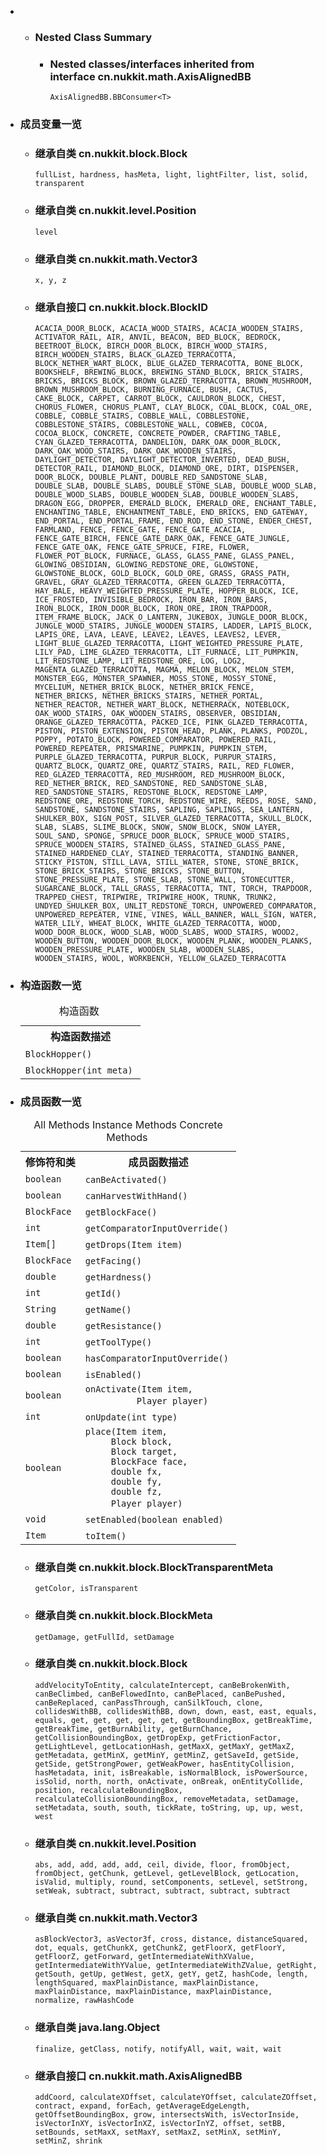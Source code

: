 <div class="summary">
<ul class="blockList">
<li class="blockList">
<!-- ======== NESTED CLASS SUMMARY ======== -->
<ul class="blockList">
<li class="blockList"><a name="nested.class.summary">
<!--   -->
</a>
<h3>Nested Class Summary</h3>
<ul class="blockList">
<li class="blockList"><a name="nested.classes.inherited.from.class.cn.nukkit.math.AxisAlignedBB">
<!--   -->
</a>
<h3>Nested classes/interfaces inherited from interface cn.nukkit.math.<a  title="interface in cn.nukkit.math">AxisAlignedBB</a></h3>
<code><a  title="interface in cn.nukkit.math">AxisAlignedBB.BBConsumer</a>&lt;<a  title="type parameter in AxisAlignedBB.BBConsumer">T</a>&gt;</code></li>
</ul>
</li>
</ul>  
<li class="blockList"><a name="field.summary">
<!--   -->
</a>
<h3>成员变量一览</h3>
<ul class="blockList">
<li class="blockList"><a name="fields.inherited.from.class.cn.nukkit.block.Block">
<!--   -->
</a>
<h3>继承自类 cn.nukkit.block.<a  title="class in cn.nukkit.block">Block</a></h3>
<code><a >fullList</a>, <a >hardness</a>, <a >hasMeta</a>, <a >light</a>, <a >lightFilter</a>, <a >list</a>, <a >solid</a>, <a >transparent</a></code></li>
</ul>
<ul class="blockList">
<li class="blockList"><a name="fields.inherited.from.class.cn.nukkit.level.Position">
<!--   -->
</a>
<h3>继承自类 cn.nukkit.level.<a  title="class in cn.nukkit.level">Position</a></h3>
<code><a >level</a></code></li>
</ul>
<ul class="blockList">
<li class="blockList"><a name="fields.inherited.from.class.cn.nukkit.math.Vector3">
<!--   -->
</a>
<h3>继承自类 cn.nukkit.math.<a  title="class in cn.nukkit.math">Vector3</a></h3>
<code><a >x</a>, <a >y</a>, <a >z</a></code></li>
</ul>
<ul class="blockList">
<li class="blockList"><a name="fields.inherited.from.class.cn.nukkit.block.BlockID">
<!--   -->
</a>
<h3>继承自接口 cn.nukkit.block.<a  title="interface in cn.nukkit.block">BlockID</a></h3>
<code><a >ACACIA_DOOR_BLOCK</a>, <a >ACACIA_WOOD_STAIRS</a>, <a >ACACIA_WOODEN_STAIRS</a>, <a >ACTIVATOR_RAIL</a>, <a >AIR</a>, <a >ANVIL</a>, <a >BEACON</a>, <a >BED_BLOCK</a>, <a >BEDROCK</a>, <a >BEETROOT_BLOCK</a>, <a >BIRCH_DOOR_BLOCK</a>, <a >BIRCH_WOOD_STAIRS</a>, <a >BIRCH_WOODEN_STAIRS</a>, <a >BLACK_GLAZED_TERRACOTTA</a>, <a >BLOCK_NETHER_WART_BLOCK</a>, <a >BLUE_GLAZED_TERRACOTTA</a>, <a >BONE_BLOCK</a>, <a >BOOKSHELF</a>, <a >BREWING_BLOCK</a>, <a >BREWING_STAND_BLOCK</a>, <a >BRICK_STAIRS</a>, <a >BRICKS</a>, <a >BRICKS_BLOCK</a>, <a >BROWN_GLAZED_TERRACOTTA</a>, <a >BROWN_MUSHROOM</a>, <a >BROWN_MUSHROOM_BLOCK</a>, <a >BURNING_FURNACE</a>, <a >BUSH</a>, <a >CACTUS</a>, <a >CAKE_BLOCK</a>, <a >CARPET</a>, <a >CARROT_BLOCK</a>, <a >CAULDRON_BLOCK</a>, <a >CHEST</a>, <a >CHORUS_FLOWER</a>, <a >CHORUS_PLANT</a>, <a >CLAY_BLOCK</a>, <a >COAL_BLOCK</a>, <a >COAL_ORE</a>, <a >COBBLE</a>, <a >COBBLE_STAIRS</a>, <a >COBBLE_WALL</a>, <a >COBBLESTONE</a>, <a >COBBLESTONE_STAIRS</a>, <a >COBBLESTONE_WALL</a>, <a >COBWEB</a>, <a >COCOA</a>, <a >COCOA_BLOCK</a>, <a >CONCRETE</a>, <a >CONCRETE_POWDER</a>, <a >CRAFTING_TABLE</a>, <a >CYAN_GLAZED_TERRACOTTA</a>, <a >DANDELION</a>, <a >DARK_OAK_DOOR_BLOCK</a>, <a >DARK_OAK_WOOD_STAIRS</a>, <a >DARK_OAK_WOODEN_STAIRS</a>, <a >DAYLIGHT_DETECTOR</a>, <a >DAYLIGHT_DETECTOR_INVERTED</a>, <a >DEAD_BUSH</a>, <a >DETECTOR_RAIL</a>, <a >DIAMOND_BLOCK</a>, <a >DIAMOND_ORE</a>, <a >DIRT</a>, <a >DISPENSER</a>, <a >DOOR_BLOCK</a>, <a >DOUBLE_PLANT</a>, <a >DOUBLE_RED_SANDSTONE_SLAB</a>, <a >DOUBLE_SLAB</a>, <a >DOUBLE_SLABS</a>, <a >DOUBLE_STONE_SLAB</a>, <a >DOUBLE_WOOD_SLAB</a>, <a >DOUBLE_WOOD_SLABS</a>, <a >DOUBLE_WOODEN_SLAB</a>, <a >DOUBLE_WOODEN_SLABS</a>, <a >DRAGON_EGG</a>, <a >DROPPER</a>, <a >EMERALD_BLOCK</a>, <a >EMERALD_ORE</a>, <a >ENCHANT_TABLE</a>, <a >ENCHANTING_TABLE</a>, <a >ENCHANTMENT_TABLE</a>, <a >END_BRICKS</a>, <a >END_GATEWAY</a>, <a >END_PORTAL</a>, <a >END_PORTAL_FRAME</a>, <a >END_ROD</a>, <a >END_STONE</a>, <a >ENDER_CHEST</a>, <a >FARMLAND</a>, <a >FENCE</a>, <a >FENCE_GATE</a>, <a >FENCE_GATE_ACACIA</a>, <a >FENCE_GATE_BIRCH</a>, <a >FENCE_GATE_DARK_OAK</a>, <a >FENCE_GATE_JUNGLE</a>, <a >FENCE_GATE_OAK</a>, <a >FENCE_GATE_SPRUCE</a>, <a >FIRE</a>, <a >FLOWER</a>, <a >FLOWER_POT_BLOCK</a>, <a >FURNACE</a>, <a >GLASS</a>, <a >GLASS_PANE</a>, <a >GLASS_PANEL</a>, <a >GLOWING_OBSIDIAN</a>, <a >GLOWING_REDSTONE_ORE</a>, <a >GLOWSTONE</a>, <a >GLOWSTONE_BLOCK</a>, <a >GOLD_BLOCK</a>, <a >GOLD_ORE</a>, <a >GRASS</a>, <a >GRASS_PATH</a>, <a >GRAVEL</a>, <a >GRAY_GLAZED_TERRACOTTA</a>, <a >GREEN_GLAZED_TERRACOTTA</a>, <a >HAY_BALE</a>, <a >HEAVY_WEIGHTED_PRESSURE_PLATE</a>, <a >HOPPER_BLOCK</a>, <a >ICE</a>, <a >ICE_FROSTED</a>, <a >INVISIBLE_BEDROCK</a>, <a >IRON_BAR</a>, <a >IRON_BARS</a>, <a >IRON_BLOCK</a>, <a >IRON_DOOR_BLOCK</a>, <a >IRON_ORE</a>, <a >IRON_TRAPDOOR</a>, <a >ITEM_FRAME_BLOCK</a>, <a >JACK_O_LANTERN</a>, <a >JUKEBOX</a>, <a >JUNGLE_DOOR_BLOCK</a>, <a >JUNGLE_WOOD_STAIRS</a>, <a >JUNGLE_WOODEN_STAIRS</a>, <a >LADDER</a>, <a >LAPIS_BLOCK</a>, <a >LAPIS_ORE</a>, <a >LAVA</a>, <a >LEAVE</a>, <a >LEAVE2</a>, <a >LEAVES</a>, <a >LEAVES2</a>, <a >LEVER</a>, <a >LIGHT_BLUE_GLAZED_TERRACOTTA</a>, <a >LIGHT_WEIGHTED_PRESSURE_PLATE</a>, <a >LILY_PAD</a>, <a >LIME_GLAZED_TERRACOTTA</a>, <a >LIT_FURNACE</a>, <a >LIT_PUMPKIN</a>, <a >LIT_REDSTONE_LAMP</a>, <a >LIT_REDSTONE_ORE</a>, <a >LOG</a>, <a >LOG2</a>, <a >MAGENTA_GLAZED_TERRACOTTA</a>, <a >MAGMA</a>, <a >MELON_BLOCK</a>, <a >MELON_STEM</a>, <a >MONSTER_EGG</a>, <a >MONSTER_SPAWNER</a>, <a >MOSS_STONE</a>, <a >MOSSY_STONE</a>, <a >MYCELIUM</a>, <a >NETHER_BRICK_BLOCK</a>, <a >NETHER_BRICK_FENCE</a>, <a >NETHER_BRICKS</a>, <a >NETHER_BRICKS_STAIRS</a>, <a >NETHER_PORTAL</a>, <a >NETHER_REACTOR</a>, <a >NETHER_WART_BLOCK</a>, <a >NETHERRACK</a>, <a >NOTEBLOCK</a>, <a >OAK_WOOD_STAIRS</a>, <a >OAK_WOODEN_STAIRS</a>, <a >OBSERVER</a>, <a >OBSIDIAN</a>, <a >ORANGE_GLAZED_TERRACOTTA</a>, <a >PACKED_ICE</a>, <a >PINK_GLAZED_TERRACOTTA</a>, <a >PISTON</a>, <a >PISTON_EXTENSION</a>, <a >PISTON_HEAD</a>, <a >PLANK</a>, <a >PLANKS</a>, <a >PODZOL</a>, <a >POPPY</a>, <a >POTATO_BLOCK</a>, <a >POWERED_COMPARATOR</a>, <a >POWERED_RAIL</a>, <a >POWERED_REPEATER</a>, <a >PRISMARINE</a>, <a >PUMPKIN</a>, <a >PUMPKIN_STEM</a>, <a >PURPLE_GLAZED_TERRACOTTA</a>, <a >PURPUR_BLOCK</a>, <a >PURPUR_STAIRS</a>, <a >QUARTZ_BLOCK</a>, <a >QUARTZ_ORE</a>, <a >QUARTZ_STAIRS</a>, <a >RAIL</a>, <a >RED_FLOWER</a>, <a >RED_GLAZED_TERRACOTTA</a>, <a >RED_MUSHROOM</a>, <a >RED_MUSHROOM_BLOCK</a>, <a >RED_NETHER_BRICK</a>, <a >RED_SANDSTONE</a>, <a >RED_SANDSTONE_SLAB</a>, <a >RED_SANDSTONE_STAIRS</a>, <a >REDSTONE_BLOCK</a>, <a >REDSTONE_LAMP</a>, <a >REDSTONE_ORE</a>, <a >REDSTONE_TORCH</a>, <a >REDSTONE_WIRE</a>, <a >REEDS</a>, <a >ROSE</a>, <a >SAND</a>, <a >SANDSTONE</a>, <a >SANDSTONE_STAIRS</a>, <a >SAPLING</a>, <a >SAPLINGS</a>, <a >SEA_LANTERN</a>, <a >SHULKER_BOX</a>, <a >SIGN_POST</a>, <a >SILVER_GLAZED_TERRACOTTA</a>, <a >SKULL_BLOCK</a>, <a >SLAB</a>, <a >SLABS</a>, <a >SLIME_BLOCK</a>, <a >SNOW</a>, <a >SNOW_BLOCK</a>, <a >SNOW_LAYER</a>, <a >SOUL_SAND</a>, <a >SPONGE</a>, <a >SPRUCE_DOOR_BLOCK</a>, <a >SPRUCE_WOOD_STAIRS</a>, <a >SPRUCE_WOODEN_STAIRS</a>, <a >STAINED_GLASS</a>, <a >STAINED_GLASS_PANE</a>, <a >STAINED_HARDENED_CLAY</a>, <a >STAINED_TERRACOTTA</a>, <a >STANDING_BANNER</a>, <a >STICKY_PISTON</a>, <a >STILL_LAVA</a>, <a >STILL_WATER</a>, <a >STONE</a>, <a >STONE_BRICK</a>, <a >STONE_BRICK_STAIRS</a>, <a >STONE_BRICKS</a>, <a >STONE_BUTTON</a>, <a >STONE_PRESSURE_PLATE</a>, <a >STONE_SLAB</a>, <a >STONE_WALL</a>, <a >STONECUTTER</a>, <a >SUGARCANE_BLOCK</a>, <a >TALL_GRASS</a>, <a >TERRACOTTA</a>, <a >TNT</a>, <a >TORCH</a>, <a >TRAPDOOR</a>, <a >TRAPPED_CHEST</a>, <a >TRIPWIRE</a>, <a >TRIPWIRE_HOOK</a>, <a >TRUNK</a>, <a >TRUNK2</a>, <a >UNDYED_SHULKER_BOX</a>, <a >UNLIT_REDSTONE_TORCH</a>, <a >UNPOWERED_COMPARATOR</a>, <a >UNPOWERED_REPEATER</a>, <a >VINE</a>, <a >VINES</a>, <a >WALL_BANNER</a>, <a >WALL_SIGN</a>, <a >WATER</a>, <a >WATER_LILY</a>, <a >WHEAT_BLOCK</a>, <a >WHITE_GLAZED_TERRACOTTA</a>, <a >WOOD</a>, <a >WOOD_DOOR_BLOCK</a>, <a >WOOD_SLAB</a>, <a >WOOD_SLABS</a>, <a >WOOD_STAIRS</a>, <a >WOOD2</a>, <a >WOODEN_BUTTON</a>, <a >WOODEN_DOOR_BLOCK</a>, <a >WOODEN_PLANK</a>, <a >WOODEN_PLANKS</a>, <a >WOODEN_PRESSURE_PLATE</a>, <a >WOODEN_SLAB</a>, <a >WOODEN_SLABS</a>, <a >WOODEN_STAIRS</a>, <a >WOOL</a>, <a >WORKBENCH</a>, <a >YELLOW_GLAZED_TERRACOTTA</a></code></li>
</ul>
</li>
</ul>
<!-- ======== CONSTRUCTOR SUMMARY ======== -->
<ul class="blockList">
<li class="blockList"><a name="constructor.summary">
<!--   -->
</a>
<h3>构造函数一览</h3>
<table class="memberSummary" border="0" cellpadding="3" cellspacing="0" summary="Constructor Summary table, listing constructors, and an explanation">
<caption><span>构造函数</span><span class="tabEnd"> </span></caption>
<tr>
<th>构造函数描述</th>
</tr>
<tr class="altColor">
<td class="colOne"><code><span class="memberNameLink"><a >BlockHopper</a></span>()</code> </td>
</tr>
<tr class="rowColor">
<td class="colOne"><code><span class="memberNameLink"><a >BlockHopper</a></span>(int meta)</code> </td>
</tr>
</table>
</li>
</ul>
<!-- ========== METHOD SUMMARY =========== -->
<ul class="blockList">
<li class="blockList"><a name="method.summary">
<!--   -->
</a>
<h3>成员函数一览</h3>
<table class="memberSummary" border="0" cellpadding="3" cellspacing="0" summary="Method Summary table, listing methods, and an explanation">
<caption><span id="t0" class="activeTableTab"><span>All Methods</span><span class="tabEnd"> </span></span><span id="t2" class="tableTab"><span><a >Instance Methods</a></span><span class="tabEnd"> </span></span><span id="t4" class="tableTab"><span><a >Concrete Methods</a></span><span class="tabEnd"> </span></span></caption>
<tr>
<th>修饰符和类</th>
<th>成员函数描述</th>
</tr>
<tr id="i0" class="altColor">
<td class="colFirst"><code>boolean</code></td>
<td class="colLast"><code><span class="memberNameLink"><a >canBeActivated</a></span>()</code> </td>
</tr>
<tr id="i1" class="rowColor">
<td class="colFirst"><code>boolean</code></td>
<td class="colLast"><code><span class="memberNameLink"><a >canHarvestWithHand</a></span>()</code> </td>
</tr>
<tr id="i2" class="altColor">
<td class="colFirst"><code><a  title="enum in cn.nukkit.math">BlockFace</a></code></td>
<td class="colLast"><code><span class="memberNameLink"><a >getBlockFace</a></span>()</code> </td>
</tr>
<tr id="i3" class="rowColor">
<td class="colFirst"><code>int</code></td>
<td class="colLast"><code><span class="memberNameLink"><a >getComparatorInputOverride</a></span>()</code> </td>
</tr>
<tr id="i4" class="altColor">
<td class="colFirst"><code><a  title="class in cn.nukkit.item">Item</a>[]</code></td>
<td class="colLast"><code><span class="memberNameLink"><a >getDrops</a></span>(<a  title="class in cn.nukkit.item">Item</a> item)</code> </td>
</tr>
<tr id="i5" class="rowColor">
<td class="colFirst"><code><a  title="enum in cn.nukkit.math">BlockFace</a></code></td>
<td class="colLast"><code><span class="memberNameLink"><a >getFacing</a></span>()</code> </td>
</tr>
<tr id="i6" class="altColor">
<td class="colFirst"><code>double</code></td>
<td class="colLast"><code><span class="memberNameLink"><a >getHardness</a></span>()</code> </td>
</tr>
<tr id="i7" class="rowColor">
<td class="colFirst"><code>int</code></td>
<td class="colLast"><code><span class="memberNameLink"><a >getId</a></span>()</code> </td>
</tr>
<tr id="i8" class="altColor">
<td class="colFirst"><code><a  title="class or interface in java.lang">String</a></code></td>
<td class="colLast"><code><span class="memberNameLink"><a >getName</a></span>()</code> </td>
</tr>
<tr id="i9" class="rowColor">
<td class="colFirst"><code>double</code></td>
<td class="colLast"><code><span class="memberNameLink"><a >getResistance</a></span>()</code> </td>
</tr>
<tr id="i10" class="altColor">
<td class="colFirst"><code>int</code></td>
<td class="colLast"><code><span class="memberNameLink"><a >getToolType</a></span>()</code> </td>
</tr>
<tr id="i11" class="rowColor">
<td class="colFirst"><code>boolean</code></td>
<td class="colLast"><code><span class="memberNameLink"><a >hasComparatorInputOverride</a></span>()</code> </td>
</tr>
<tr id="i12" class="altColor">
<td class="colFirst"><code>boolean</code></td>
<td class="colLast"><code><span class="memberNameLink"><a >isEnabled</a></span>()</code> </td>
</tr>
<tr id="i13" class="rowColor">
<td class="colFirst"><code>boolean</code></td>
<td class="colLast"><code><span class="memberNameLink"><a >onActivate</a></span>(<a  title="class in cn.nukkit.item">Item</a> item,
          <a  title="class in cn.nukkit">Player</a> player)</code> </td>
</tr>
<tr id="i14" class="altColor">
<td class="colFirst"><code>int</code></td>
<td class="colLast"><code><span class="memberNameLink"><a >onUpdate</a></span>(int type)</code> </td>
</tr>
<tr id="i15" class="rowColor">
<td class="colFirst"><code>boolean</code></td>
<td class="colLast"><code><span class="memberNameLink"><a >place</a></span>(<a  title="class in cn.nukkit.item">Item</a> item,
     <a  title="class in cn.nukkit.block">Block</a> block,
     <a  title="class in cn.nukkit.block">Block</a> target,
     <a  title="enum in cn.nukkit.math">BlockFace</a> face,
     double fx,
     double fy,
     double fz,
     <a  title="class in cn.nukkit">Player</a> player)</code> </td>
</tr>
<tr id="i16" class="altColor">
<td class="colFirst"><code>void</code></td>
<td class="colLast"><code><span class="memberNameLink"><a >setEnabled</a></span>(boolean enabled)</code> </td>
</tr>
<tr id="i17" class="rowColor">
<td class="colFirst"><code><a  title="class in cn.nukkit.item">Item</a></code></td>
<td class="colLast"><code><span class="memberNameLink"><a >toItem</a></span>()</code> </td>
</tr>
</table>
<ul class="blockList">
<li class="blockList"><a name="methods.inherited.from.class.cn.nukkit.block.BlockTransparentMeta">
<!--   -->
</a>
<h3>继承自类 cn.nukkit.block.<a  title="class in cn.nukkit.block">BlockTransparentMeta</a></h3>
<code><a >getColor</a>, <a >isTransparent</a></code></li>
</ul>
<ul class="blockList">
<li class="blockList"><a name="methods.inherited.from.class.cn.nukkit.block.BlockMeta">
<!--   -->
</a>
<h3>继承自类 cn.nukkit.block.<a  title="class in cn.nukkit.block">BlockMeta</a></h3>
<code><a >getDamage</a>, <a >getFullId</a>, <a >setDamage</a></code></li>
</ul>
<ul class="blockList">
<li class="blockList"><a name="methods.inherited.from.class.cn.nukkit.block.Block">
<!--   -->
</a>
<h3>继承自类 cn.nukkit.block.<a  title="class in cn.nukkit.block">Block</a></h3>
<code><a >addVelocityToEntity</a>, <a >calculateIntercept</a>, <a >canBeBrokenWith</a>, <a >canBeClimbed</a>, <a >canBeFlowedInto</a>, <a >canBePlaced</a>, <a >canBePushed</a>, <a >canBeReplaced</a>, <a >canPassThrough</a>, <a >canSilkTouch</a>, <a >clone</a>, <a >collidesWithBB</a>, <a >collidesWithBB</a>, <a >down</a>, <a >down</a>, <a >east</a>, <a >east</a>, <a >equals</a>, <a >equals</a>, <a >get</a>, <a >get</a>, <a >get</a>, <a >get</a>, <a >get</a>, <a >getBoundingBox</a>, <a >getBreakTime</a>, <a >getBreakTime</a>, <a >getBurnAbility</a>, <a >getBurnChance</a>, <a >getCollisionBoundingBox</a>, <a >getDropExp</a>, <a >getFrictionFactor</a>, <a >getLightLevel</a>, <a >getLocationHash</a>, <a >getMaxX</a>, <a >getMaxY</a>, <a >getMaxZ</a>, <a >getMetadata</a>, <a >getMinX</a>, <a >getMinY</a>, <a >getMinZ</a>, <a >getSaveId</a>, <a >getSide</a>, <a >getSide</a>, <a >getStrongPower</a>, <a >getWeakPower</a>, <a >hasEntityCollision</a>, <a >hasMetadata</a>, <a >init</a>, <a >isBreakable</a>, <a >isNormalBlock</a>, <a >isPowerSource</a>, <a >isSolid</a>, <a >north</a>, <a >north</a>, <a >onActivate</a>, <a >onBreak</a>, <a >onEntityCollide</a>, <a >position</a>, <a >recalculateBoundingBox</a>, <a >recalculateCollisionBoundingBox</a>, <a >removeMetadata</a>, <a >setDamage</a>, <a >setMetadata</a>, <a >south</a>, <a >south</a>, <a >tickRate</a>, <a >toString</a>, <a >up</a>, <a >up</a>, <a >west</a>, <a >west</a></code></li>
</ul>
<ul class="blockList">
<li class="blockList"><a name="methods.inherited.from.class.cn.nukkit.level.Position">
<!--   -->
</a>
<h3>继承自类 cn.nukkit.level.<a  title="class in cn.nukkit.level">Position</a></h3>
<code><a >abs</a>, <a >add</a>, <a >add</a>, <a >add</a>, <a >add</a>, <a >ceil</a>, <a >divide</a>, <a >floor</a>, <a >fromObject</a>, <a >fromObject</a>, <a >getChunk</a>, <a >getLevel</a>, <a >getLevelBlock</a>, <a >getLocation</a>, <a >isValid</a>, <a >multiply</a>, <a >round</a>, <a >setComponents</a>, <a >setLevel</a>, <a >setStrong</a>, <a >setWeak</a>, <a >subtract</a>, <a >subtract</a>, <a >subtract</a>, <a >subtract</a>, <a >subtract</a></code></li>
</ul>
<ul class="blockList">
<li class="blockList"><a name="methods.inherited.from.class.cn.nukkit.math.Vector3">
<!--   -->
</a>
<h3>继承自类 cn.nukkit.math.<a  title="class in cn.nukkit.math">Vector3</a></h3>
<code><a >asBlockVector3</a>, <a >asVector3f</a>, <a >cross</a>, <a >distance</a>, <a >distanceSquared</a>, <a >dot</a>, <a >equals</a>, <a >getChunkX</a>, <a >getChunkZ</a>, <a >getFloorX</a>, <a >getFloorY</a>, <a >getFloorZ</a>, <a >getForward</a>, <a >getIntermediateWithXValue</a>, <a >getIntermediateWithYValue</a>, <a >getIntermediateWithZValue</a>, <a >getRight</a>, <a >getSouth</a>, <a >getUp</a>, <a >getWest</a>, <a >getX</a>, <a >getY</a>, <a >getZ</a>, <a >hashCode</a>, <a >length</a>, <a >lengthSquared</a>, <a >maxPlainDistance</a>, <a >maxPlainDistance</a>, <a >maxPlainDistance</a>, <a >maxPlainDistance</a>, <a >maxPlainDistance</a>, <a >normalize</a>, <a >rawHashCode</a></code></li>
</ul>
<ul class="blockList">
<li class="blockList"><a name="methods.inherited.from.class.java.lang.Object">
<!--   -->
</a>
<h3>继承自类 java.lang.<a  title="class or interface in java.lang">Object</a></h3>
<code><a  title="class or interface in java.lang">finalize</a>, <a  title="class or interface in java.lang">getClass</a>, <a  title="class or interface in java.lang">notify</a>, <a  title="class or interface in java.lang">notifyAll</a>, <a  title="class or interface in java.lang">wait</a>, <a  title="class or interface in java.lang">wait</a>, <a  title="class or interface in java.lang">wait</a></code></li>
</ul>
<ul class="blockList">
<li class="blockList"><a name="methods.inherited.from.class.cn.nukkit.math.AxisAlignedBB">
<!--   -->
</a>
<h3>继承自接口 cn.nukkit.math.<a  title="interface in cn.nukkit.math">AxisAlignedBB</a></h3>
<code><a >addCoord</a>, <a >calculateXOffset</a>, <a >calculateYOffset</a>, <a >calculateZOffset</a>, <a >contract</a>, <a >expand</a>, <a >forEach</a>, <a >getAverageEdgeLength</a>, <a >getOffsetBoundingBox</a>, <a >grow</a>, <a >intersectsWith</a>, <a >isVectorInside</a>, <a >isVectorInXY</a>, <a >isVectorInXZ</a>, <a >isVectorInYZ</a>, <a >offset</a>, <a >setBB</a>, <a >setBounds</a>, <a >setMaxX</a>, <a >setMaxY</a>, <a >setMaxZ</a>, <a >setMinX</a>, <a >setMinY</a>, <a >setMinZ</a>, <a >shrink</a></code></li>
</ul>
</li>
</ul>
</li>
</ul>
</div>
